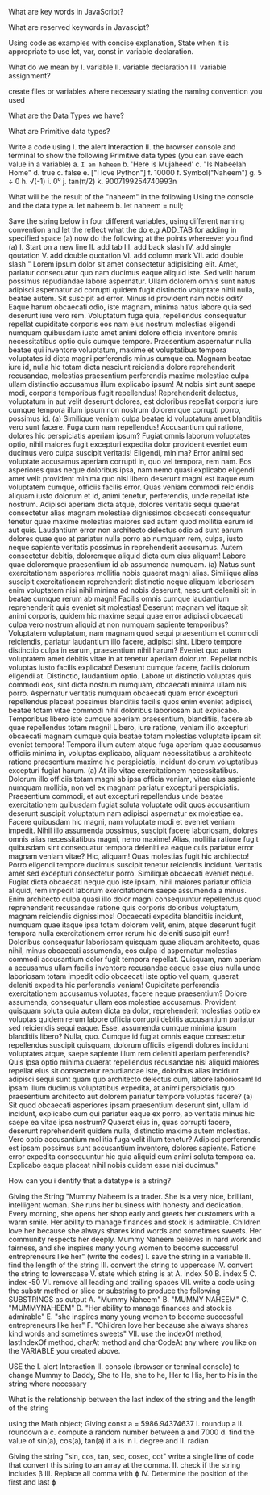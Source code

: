 What are key words in JavaScript?

What are reserved keywords in Javascipt?

Using code as examples with concise explanation, State when it is appropriate to use let, var, const in variable declaration.

What do we mean by I. variable II. variable declaration III. variable assignment?

create files or variables where necessary stating the naming convention you used

What are the Data Types we have?

What are Primitive data types?

Write a code using I. the alert Interaction II. the browser console and terminal to show the following Primitive data types (you can save each value in a variable) a. `I am Naheem` b. 'Here is Mujaheed' c. "Is Nabeelah Home" d. true c. false e. ["I love Python"] f. 10000 f. Symbol("Naheem") g. 5 ÷ 0 h. √(-1) i. 0⁰ j. tan(π/2) k. 9007199254740993n

What will be the result of the "naheem" in the following Using the console and the data type a. let naheem b. let naheem = null;

Save the string below in four different variables, using different naming convention and let the reflect what the do e.g ADD_TAB for adding in specified space (a) now do the following at the points whereever you find (a) I. Start on a new line II. add tab III. add back slash IV. add single qoutation V. add double quotation VI. add column mark VII. add double slash                                                                                                            " Lorem ipsum dolor sit amet consectetur adipisicing elit. Amet, pariatur consequatur quo nam ducimus eaque aliquid iste. Sed velit harum possimus repudiandae labore aspernatur. Ullam dolorem omnis sunt natus adipisci aspernatur ad corrupti quidem fugit distinctio voluptate nihil nulla, beatae autem. Sit suscipit ad error. Minus id provident nam nobis odit? Eaque harum obcaecati odio, iste magnam, minima natus labore quia sed deserunt iure vero rem. Voluptatum fuga quia, repellendus consequatur repellat cupiditate corporis eos nam eius nostrum molestias eligendi numquam quibusdam iusto amet animi dolore officia inventore omnis necessitatibus optio quis cumque tempore. Praesentium aspernatur nulla beatae qui inventore voluptatum, maxime et voluptatibus tempora voluptates id dicta magni perferendis minus cumque ea. Magnam beatae iure id, nulla hic totam dicta nesciunt reiciendis dolore reprehenderit recusandae, molestias praesentium perferendis maxime molestiae culpa ullam distinctio accusamus illum explicabo ipsum! At nobis sint sunt saepe modi, corporis temporibus fugit repellendus! Reprehenderit delectus, voluptatum in aut velit deserunt dolores, est doloribus repellat corporis iure cumque tempora illum ipsum non nostrum doloremque corrupti porro, possimus id. (a) Similique veniam culpa beatae id voluptatum amet blanditiis vero sunt facere. Fuga cum nam repellendus! Accusantium qui ratione, dolores hic perspiciatis aperiam ipsum? Fugiat omnis laborum voluptates optio, nihil maiores fugit excepturi expedita dolor provident eveniet eum ducimus vero culpa suscipit veritatis! Eligendi, minima? Error animi sed voluptate accusamus aperiam corrupti in, quo vel tempora, rem nam. Eos asperiores quas neque doloribus ipsa, nam nemo quasi explicabo eligendi amet velit provident minima quo nisi libero deserunt magni est itaque eum voluptatem cumque, officiis facilis error. Quas veniam commodi reiciendis aliquam iusto dolorum et id, animi tenetur, perferendis, unde repellat iste nostrum. Adipisci aperiam dicta atque, dolores veritatis sequi quaerat consectetur alias magnam molestiae dignissimos obcaecati consequatur tenetur quae maxime molestias maiores sed autem quod mollitia earum id aut quis. Laudantium error non architecto delectus odio ad sunt earum dolores quae quo at pariatur nulla porro ab numquam rem, culpa, iusto neque sapiente veritatis possimus in reprehenderit accusamus. Autem consectetur debitis, doloremque aliquid dicta eum eius aliquam! Labore quae doloremque praesentium id ab assumenda numquam. (a) Natus sunt exercitationem asperiores mollitia nobis quaerat magni alias. Similique alias suscipit exercitationem reprehenderit distinctio neque aliquam laboriosam enim voluptatem nisi nihil minima ad nobis deserunt, nesciunt deleniti sit in beatae cumque rerum ab magni! Facilis omnis cumque laudantium reprehenderit quis eveniet sit molestias! Deserunt magnam vel itaque sit animi corporis, quidem hic maxime sequi quae error adipisci obcaecati culpa vero nostrum aliquid at non numquam sapiente temporibus? Voluptatem voluptatum, nam magnam quod sequi praesentium et commodi reiciendis, pariatur laudantium illo facere, adipisci sint. Libero tempore distinctio culpa in earum, praesentium nihil harum? Eveniet quo autem voluptatem amet debitis vitae in at tenetur aperiam dolorum. Repellat nobis voluptas iusto facilis explicabo! Deserunt cumque facere, facilis dolorum eligendi at. Distinctio, laudantium optio. Labore ut distinctio voluptas quis commodi eos, sint dicta nostrum numquam, obcaecati minima ullam nisi porro. Aspernatur veritatis numquam obcaecati quam error excepturi repellendus placeat possimus blanditiis facilis quos enim eveniet adipisci, beatae totam vitae commodi nihil doloribus laboriosam aut explicabo. Temporibus libero iste cumque aperiam praesentium, blanditiis, facere ab quae repellendus totam magni! Libero, iure ratione, veniam illo excepturi obcaecati magnam cumque quia beatae totam molestias voluptate ipsam sit eveniet tempora! Tempora illum autem atque fuga aperiam quae accusamus officiis minima in, voluptas explicabo, aliquam necessitatibus a architecto ratione praesentium maxime hic perspiciatis, incidunt dolorum voluptatibus excepturi fugiat harum. (a) At illo vitae exercitationem necessitatibus. Dolorum illo officiis totam magni ab ipsa officia veniam, vitae eius sapiente numquam mollitia, non vel ex magnam pariatur excepturi perspiciatis. Praesentium commodi, et aut excepturi repellendus unde beatae exercitationem quibusdam fugiat soluta voluptate odit quos accusantium deserunt suscipit voluptatum nam adipisci aspernatur ex molestiae ea. Facere quibusdam hic magni, nam voluptate modi et eveniet veniam impedit. Nihil illo assumenda possimus, suscipit facere laboriosam, dolores omnis alias necessitatibus magni, nemo maxime! Alias, mollitia ratione fugit quibusdam sint consequatur tempora deleniti ea eaque quis pariatur error magnam veniam vitae? Hic, aliquam! Quas molestias fugit hic architecto! Porro eligendi tempore ducimus suscipit tenetur reiciendis incidunt. Veritatis amet sed excepturi consectetur porro. Similique obcaecati eveniet neque. Fugiat dicta obcaecati neque quo iste ipsam, nihil maiores pariatur officia aliquid, rem impedit laborum exercitationem saepe assumenda a minus. Enim architecto culpa quasi illo dolor magni consequuntur repellendus quod reprehenderit recusandae ratione quis corporis doloribus voluptatum, magnam reiciendis dignissimos! Obcaecati expedita blanditiis incidunt, numquam quae itaque ipsa totam dolorem velit, enim, atque deserunt fugit tempora nulla exercitationem error rerum hic deleniti suscipit eum! Doloribus consequatur laboriosam quisquam quae aliquam architecto, quas nihil, minus obcaecati assumenda, eos culpa id aspernatur molestias commodi accusantium dolor fugit tempora repellat. Quisquam, nam aperiam a accusamus ullam facilis inventore recusandae eaque esse eius nulla unde laboriosam totam impedit odio obcaecati iste optio vel quam, quaerat deleniti expedita hic perferendis veniam! Cupiditate perferendis exercitationem accusamus voluptas, facere neque praesentium? Dolore assumenda, consequatur ullam eos molestiae accusamus. Provident quisquam soluta quia autem dicta ea dolor, reprehenderit molestias optio ex voluptas quidem rerum labore officia corrupti debitis accusantium pariatur sed reiciendis sequi eaque. Esse, assumenda cumque minima ipsum blanditiis libero? Nulla, quo. Cumque id fugiat omnis eaque consectetur repellendus suscipit quisquam, dolorum officiis eligendi dolores incidunt voluptates atque, saepe sapiente illum rem deleniti aperiam perferendis? Quis ipsa optio minima quaerat repellendus recusandae nisi aliquid maiores repellat eius sit consectetur repudiandae iste, doloribus alias incidunt adipisci sequi sunt quam quo architecto delectus cum, labore laboriosam! Id ipsam illum ducimus voluptatibus expedita, at animi perspiciatis quo praesentium architecto aut dolorem pariatur tempore voluptas facere? (a) Sit quod obcaecati asperiores ipsam praesentium deserunt sint, ullam id incidunt, explicabo cum qui pariatur eaque ex porro, ab veritatis minus hic saepe ea vitae ipsa nostrum? Quaerat eius in, quas corrupti facere, deserunt reprehenderit quidem nulla, distinctio maxime autem molestias. Vero optio accusantium mollitia fuga velit illum tenetur? Adipisci perferendis est ipsam possimus sunt accusantium inventore, dolores sapiente. Ratione error expedita consequuntur hic quia aliquid eum animi soluta tempora ea. Explicabo eaque placeat nihil nobis quidem esse nisi ducimus." 

How can you i dentify that a datatype is a string?

Giving the String "Mummy Naheem is a trader. She is a very nice, brilliant, intelligent woman. She runs her business with honesty and dedication. Every morning, she opens her shop early and greets her customers with a warm smile. Her ability to manage finances and stock is admirable. Children love her because she always shares kind words and sometimes sweets. Her community respects her deeply. Mummy Naheem believes in hard work and fairness, and she inspires many young women to become successful entrepreneurs like her" (write the codes) I. save the string in a variable II. find the length of the string III. convert the string to uppercase IV. convert the string to lowerscase V. state which string is at A. index 50 B. index 5 C. index -50 VI. remove all leading and trailing spaces VII. write a code using the substr method or slice or substring to produce the following SUBSTRINGS as output A. "Mummy Naheem" B. "MUMMY NAHEEM" C. "MUMMYNAHEEM" D. "Her ability to manage finances and stock is admirable" E. "she inspires many young women to become successful entrepreneurs like her" F. "Children love her because she always shares kind words and sometimes sweets" VII. use the indexOf method, lastIndexOf method, charAt method and charCodeAt any where you like on the VARIABLE you created above. 

USE the I. alert Interaction II. console (browser or terminal console) to change Mummy to Daddy, She to He, she to he, Her to His, her to his in the string where necessary

What is the relationship between the last index of the string and the length of the string


using the Math object; Giving const a = 5986.94374637 I. roundup a II. roundown a c. compute a random number between a and 7000 d. find the value of sin(a), cos(a), tan(a) if a is in I. degree and II. radian

Giving the string "sin, cos, tan, sec, cosec, cot" write a single line of code that convert this string to an array at the comma. II. check if the string includes β III. Replace all comma with ɸ IV. Determine the position of the first and last ɸ


